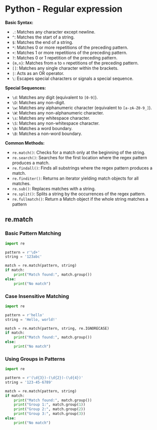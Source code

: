 # Python - Regular expression

**Basic Syntax:**

*   `.`: Matches any character except newline.
*   `^`: Matches the start of a string.
*   `$`: Matches the end of a string.
*   `*`: Matches 0 or more repetitions of the preceding pattern.
*   `+`: Matches 1 or more repetitions of the preceding pattern.
*   `?`: Matches 0 or 1 repetition of the preceding pattern.
*   `{m,n}`: Matches from `m` to `n` repetitions of the preceding pattern.
*   `[]`: Matches any single character within the brackets.
*   `|`: Acts as an OR operator.
*   `\`: Escapes special characters or signals a special sequence.

**Special Sequences:**

*   `\d`: Matches any digit (equivalent to `[0-9]`).
*   `\D`: Matches any non-digit.
*   `\w`: Matches any alphanumeric character (equivalent to `[a-zA-Z0-9_]`).
*   `\W`: Matches any non-alphanumeric character.
*   `\s`: Matches any whitespace character.
*   `\S`: Matches any non-whitespace character.
*   `\b`: Matches a word boundary.
*   `\B`: Matches a non-word boundary.

**Common Methods:**

*   `re.match()`: Checks for a match only at the beginning of the string.
*   `re.search()`: Searches for the first location where the regex pattern produces a match.
*   `re.findall()`: Finds all substrings where the regex pattern produces a match.
*   `re.finditer()`: Returns an iterator yielding match objects for all matches.
*   `re.sub()`: Replaces matches with a string.
*   `re.split()`: Splits a string by the occurrences of the regex pattern.
*   `re.fullmatch()`: Return a Match object if the whole string matches a pattern

## re.match

### Basic Pattern Matching
```python
import re

pattern = r'\d+'
string = '123abc'

match = re.match(pattern, string)
if match:
    print("Match found:", match.group())
else:
    print("No match")
```

### Case Insensitive Matching

```python
import re

pattern = r'hello'
string = 'Hello, world!'

match = re.match(pattern, string, re.IGNORECASE)
if match:
    print("Match found:", match.group())
else:
    print("No match")
```

### Using Groups in Patterns

```python
import re

pattern = r'(\d{3})-(\d{2})-(\d{4})'
string = '123-45-6789'

match = re.match(pattern, string)
if match:
    print("Match found:", match.group())
    print("Group 1:", match.group(1))
    print("Group 2:", match.group(2))
    print("Group 3:", match.group(3))
else:
    print("No match")
```
